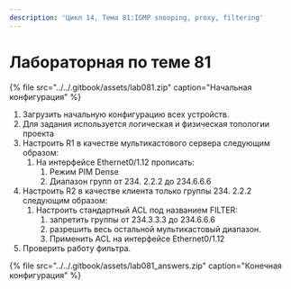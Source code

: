 ```yaml
---
description: 'Цикл 14, Тема 81:IGMP snooping, proxy, filtering'
---
```


# Лабораторная по теме 81

{% file src="../../.gitbook/assets/lab081.zip" caption="Начальная конфигурация" %}

1. Загрузить начальную конфигурацию всех устройств.
2. Для задания используется логическая и физическая топологии проекта
3. Настроить R1 в качестве мультикастового сервера следующим образом:
   1. На интерфейсе Ethernet0/1.12 прописать:
      1. Режим PIM Dense
      2. Диапазон групп от 234. 2.2.2 до 234.6.6.6
4. Настроить R2 в качестве клиента только группы 234. 2.2.2 следующим образом:
   1. Настроить стандартный ACL под названием FILTER:
      1. запретить группы от 234.3.3.3 до 234.6.6.6
      2. разрешить весь остальной мультикастовый диапазон.
      3. Применить ACL на интерфейсе Ethernet0/1.12
5. Проверить работу фильтра.

{% file src="../../.gitbook/assets/lab081\_answers.zip" caption="Конечная конфигурация" %}

